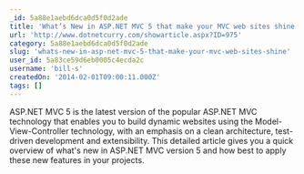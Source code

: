 ```yaml
---
_id: 5a88e1aebd6dca0d5f0d2ade
title: 'What’s New in ASP.NET MVC 5 that make your MVC web sites shine '
url: 'http://www.dotnetcurry.com/showarticle.aspx?ID=975'
category: 5a88e1aebd6dca0d5f0d2ade
slug: 'whats-new-in-asp-net-mvc-5-that-make-your-mvc-web-sites-shine'
user_id: 5a83ce59d6eb0005c4ecda2c
username: 'bill-s'
createdOn: '2014-02-01T09:00:11.000Z'
tags: []
---
```


ASP.NET MVC 5 is the latest version of the popular ASP.NET MVC technology that enables you to build dynamic websites using the Model-View-Controller technology, with an emphasis on a clean architecture, test-driven development and extensibility. This detailed article gives you a quick overview of what's new in ASP.NET MVC version 5 and how best to apply these new features in your projects.
